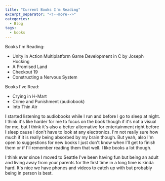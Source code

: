 ```yaml
---
title: "Current Books I'm Reading"
excerpt_separator: "<!--more-->"
categories:
  - Blog
tags:
  - books
---
```


Books I'm Reading:
- Unity in Action Multiplatform Game Development in C by Joseph Hocking
- A Promised Land
- Checkout 19
- Constructing a Nervous System

Books I've Read:
- Crying in H-Mart
- Crime and Punishment (audiobook)
- Into Thin Air

I started listening to audiobooks while I run and before I go to sleep at night. I think it's like harder for me to focus on the book though if it's not a visual for me, but I think it's also a better alternative for entertainment right before I sleep cause I don't have to look at any electronics. I'm not really sure how much if it is really being absorbed by my brain though. But yeah, also I'm open to suggestions for new books I just don't know when I'll get to finish them or if I'll remember reading them that well. I like books a lot though.

I think ever since I moved to Seattle I've been having fun but being an adult and living away from your parents for the first time in a long time is kinda hard. It's nice we have phones and videos to catch up with but probably being in person is best.
